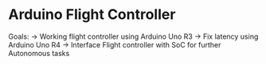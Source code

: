 # Arduino Flight Controller

Goals: 
-> Working flight controller using Arduino Uno R3
-> Fix latency using Arduino Uno R4
-> Interface Flight controller with SoC for further Autonomous tasks


